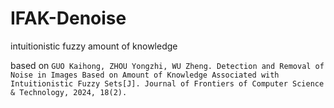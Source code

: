 # IFAK-Denoise
intuitionistic fuzzy amount of knowledge

based on
` GUO Kaihong, ZHOU Yongzhi, WU Zheng. Detection and Removal of Noise in Images Based on Amount of Knowledge
Associated with Intuitionistic Fuzzy Sets[J]. Journal of Frontiers of Computer Science & Technology, 2024, 18(2). `
